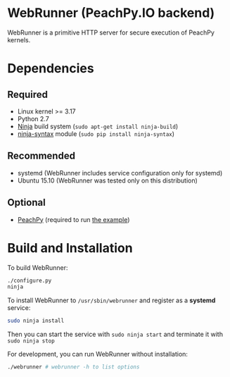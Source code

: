 # WebRunner (PeachPy.IO backend)
WebRunner is a primitive HTTP server for secure execution of PeachPy kernels.

# Dependencies

## Required
- Linux kernel >= 3.17
- Python 2.7
- [Ninja](https://ninja-build.org) build system (`sudo apt-get install ninja-build`)
- [ninja-syntax](https://pypi.python.org/pypi/ninja_syntax/) module (`sudo pip install ninja-syntax`)

## Recommended
- systemd (WebRunner includes service configuration only for systemd)
- Ubuntu 15.10 (WebRunner was tested only on this distribution)

## Optional
- [PeachPy](https://github.com/Maratyszcza/PeachPy) (required to run [the example](https://github.com/Maratyszcza/WebRunner/tree/master/example))

# Build and Installation

To build WebRunner:

```bash
./configure.py
ninja
```

To install WebRunner to `/usr/sbin/webrunner` and register as a **systemd** service:

```bash
sudo ninja install
```

Then you can start the service with `sudo ninja start` and terminate it with `sudo ninja stop`

For development, you can run WebRunner without installation:

```bash
./webrunner # webrunner -h to list options
```
